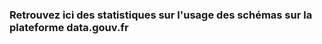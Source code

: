### Retrouvez ici des statistiques sur l'usage des schémas sur la plateforme data.gouv.fr

<SchemaCards option="kpis" />